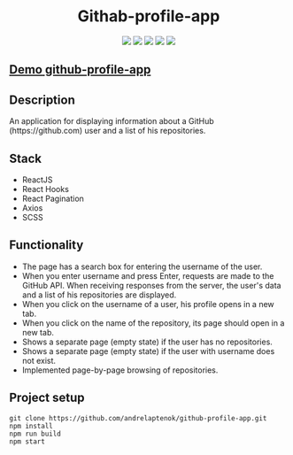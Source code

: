 <h1 align="center">Githab-profile-app</h1>

<p align="center">
    <img src='https://img.shields.io/badge/React-17.0.1-blue'>
    <img src='https://img.shields.io/badge/JavaScript-88.7%25-yellow'>
    <img src='https://img.shields.io/badge/SCSS-10.7%25-ff69b4'>
    <img src="https://badges.frapsoft.com/os/v1/open-source.svg?v=103" >
    <img src="https://img.shields.io/badge/PRs-welcome-brightgreen.svg?style=flat">
</p>

## [Demo github-profile-app](https://github-profile-app.vercel.app/)

## Description

<p>
An application for displaying information about a GitHub (https://github.com) user and a list of his repositories.
</p>

## Stack

- ReactJS
- React Hooks
- React Pagination
- Axios
- SCSS

## Functionality

- The page has a search box for entering the username of the user.
- When you enter username and press Enter, requests are made to the GitHub API. When receiving responses from the server, the user's data and a list of his repositories are displayed.
- When you click on the username of a user, his profile opens in a new tab.
- When you click on the name of the repository, its page should open in a new tab.
- Shows a separate page (empty state) if the user has no repositories.
- Shows a separate page (empty state) if the user with username does not exist.
- Implemented page-by-page browsing of repositories.

## Project setup

```
git clone https://github.com/andrelaptenok/github-profile-app.git
npm install
npm run build
npm start
```
